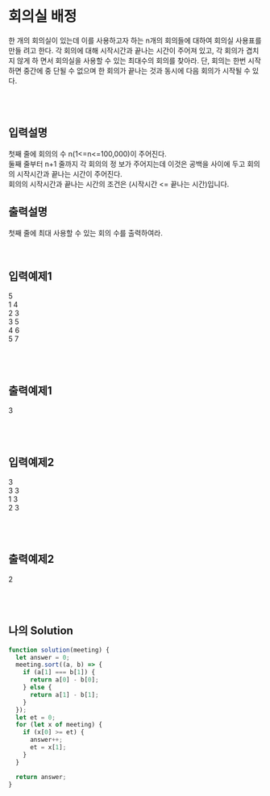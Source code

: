 # 회의실 배정

한 개의 회의실이 있는데 이를 사용하고자 하는 n개의 회의들에 대하여 회의실 사용표를 만들 려고 한다. 각 회의에 대해 시작시간과 끝나는 시간이 주어져 있고, 각 회의가 겹치지 않게 하 면서 회의실을 사용할 수 있는 최대수의 회의를 찾아라. 단, 회의는 한번 시작하면 중간에 중 단될 수 없으며 한 회의가 끝나는 것과 동시에 다음 회의가 시작될 수 있다.

<br/>
<br/>

## 입력설명

첫째 줄에 회의의 수 n(1<=n<=100,000)이 주어진다.<br/>
둘째 줄부터 n+1 줄까지 각 회의의 정 보가 주어지는데 이것은 공백을 사이에 두고 회의의 시작시간과 끝나는 시간이 주어진다. <br/>
회의의 시작시간과 끝나는 시간의 조건은 (시작시간 <= 끝나는 시간)입니다.

## 출력설명

첫째 줄에 최대 사용할 수 있는 회의 수를 출력하여라.

<br/>

## 입력예제1

5<br/>
1 4<br/>
2 3<br/>
3 5<br/>
4 6<br/>
5 7

<br/>
<br/>

## 출력예제1

3

<br/>
<br/>

## 입력예제2

3<br/>
3 3<br/>
1 3<br/>
2 3<br/>

<br/>
<br/>

## 출력예제2

2

<br/>
<br/>

## 나의 Solution

```javascript
function solution(meeting) {
  let answer = 0;
  meeting.sort((a, b) => {
    if (a[1] === b[1]) {
      return a[0] - b[0];
    } else {
      return a[1] - b[1];
    }
  });
  let et = 0;
  for (let x of meeting) {
    if (x[0] >= et) {
      answer++;
      et = x[1];
    }
  }

  return answer;
}
```
